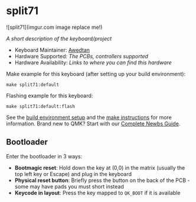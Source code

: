 # split71

![split71](imgur.com image replace me!)

*A short description of the keyboard/project*

* Keyboard Maintainer: [Awedtan](https://github.com/Awedtan)
* Hardware Supported: *The PCBs, controllers supported*
* Hardware Availability: *Links to where you can find this hardware*

Make example for this keyboard (after setting up your build environment):

    make split71:default

Flashing example for this keyboard:

    make split71:default:flash

See the [build environment setup](https://docs.qmk.fm/#/getting_started_build_tools) and the [make instructions](https://docs.qmk.fm/#/getting_started_make_guide) for more information. Brand new to QMK? Start with our [Complete Newbs Guide](https://docs.qmk.fm/#/newbs).

## Bootloader

Enter the bootloader in 3 ways:

* **Bootmagic reset**: Hold down the key at (0,0) in the matrix (usually the top left key or Escape) and plug in the keyboard
* **Physical reset button**: Briefly press the button on the back of the PCB - some may have pads you must short instead
* **Keycode in layout**: Press the key mapped to `QK_BOOT` if it is available
